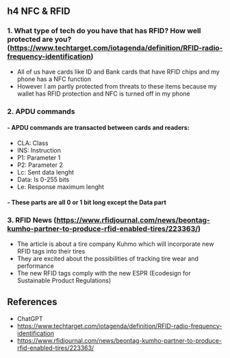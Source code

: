 ## h4 NFC & RFID

### 1. What type of tech do you have that has RFID? How well protected are you? (https://www.techtarget.com/iotagenda/definition/RFID-radio-frequency-identification)
- All of us have cards like ID and Bank cards that have RFID chips and my phone has a NFC function
- However I am partly protected from threats to these items because my wallet has RFID protection and NFC is turned off in my phone

### 2. APDU commands
#### - APDU commands are transacted between cards and readers:
- CLA: Class
- INS: Instruction
- P1: Parameter 1
- P2: Parameter 2
- Lc: Sent data lenght
- Data: Is 0-255 bits
- Le: Response maximum lenght
#### - These parts are all 0 or 1 bit long except the Data part

### 3. RFID News (https://www.rfidjournal.com/news/beontag-kumho-partner-to-produce-rfid-enabled-tires/223363/)
- The article is about a tire company Kuhmo which will incorporate new RFID tags into their tires
- They are excited about the possibilities of tracking tire wear and performance
- The new RFID tags comply with the new ESPR (Ecodesign for Sustainable Product Regulations)


## References
- ChatGPT
- https://www.techtarget.com/iotagenda/definition/RFID-radio-frequency-identification
- https://www.rfidjournal.com/news/beontag-kumho-partner-to-produce-rfid-enabled-tires/223363/
